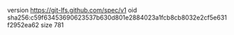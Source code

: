 version https://git-lfs.github.com/spec/v1
oid sha256:c59f63453690623537b630d801e2884023a1fcb8cb8032e2cf5e631f2952ea62
size 781
